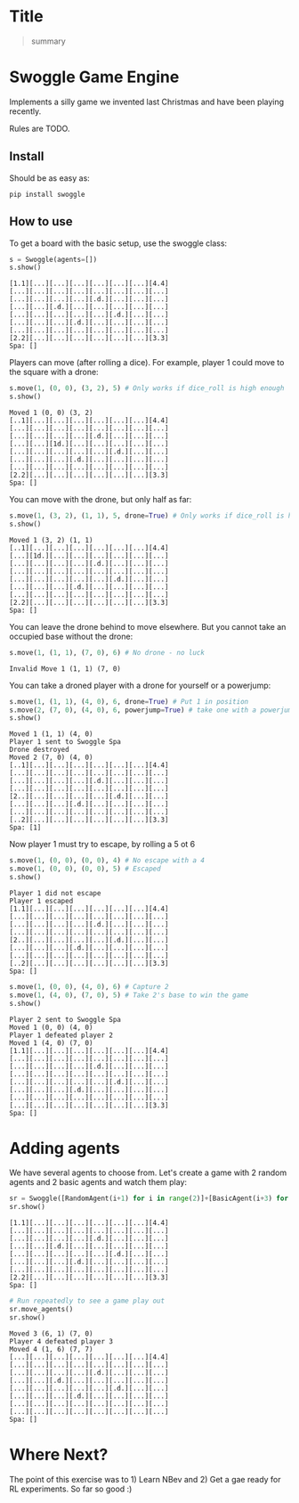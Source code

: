 <!--

#################################################
### THIS FILE WAS AUTOGENERATED! DO NOT EDIT! ###
#################################################
# file to edit: index.ipynb
# command to build the docs after a change: nbdev_build_docs

-->

# Title

> summary


# Swoggle Game Engine

Implements a silly game we invented last Christmas and have been playing recently.

Rules are TODO.

## Install 

Should be as easy as:

`pip install swoggle`

## How to use

To get a board with the basic setup, use the swoggle class:
<div class="codecell" markdown="1">
<div class="input_area" markdown="1">

```python
s = Swoggle(agents=[])
s.show()
```

</div>
<div class="output_area" markdown="1">

    [1.1][...][...][...][...][...][...][4.4]
    [...][...][...][...][...][...][...][...]
    [...][...][...][...][.d.][...][...][...]
    [...][...][.d.][...][...][...][...][...]
    [...][...][...][...][...][.d.][...][...]
    [...][...][...][.d.][...][...][...][...]
    [...][...][...][...][...][...][...][...]
    [2.2][...][...][...][...][...][...][3.3]
    Spa: []


</div>

</div>

Players can move (after rolling a dice). For example, player 1 could move to the square with a drone:
<div class="codecell" markdown="1">
<div class="input_area" markdown="1">

```python
s.move(1, (0, 0), (3, 2), 5) # Only works if dice_roll is high enough
s.show()
```

</div>
<div class="output_area" markdown="1">

    Moved 1 (0, 0) (3, 2)
    [..1][...][...][...][...][...][...][4.4]
    [...][...][...][...][...][...][...][...]
    [...][...][...][...][.d.][...][...][...]
    [...][...][1d.][...][...][...][...][...]
    [...][...][...][...][...][.d.][...][...]
    [...][...][...][.d.][...][...][...][...]
    [...][...][...][...][...][...][...][...]
    [2.2][...][...][...][...][...][...][3.3]
    Spa: []


</div>

</div>

You can move with the drone, but only half as far:
<div class="codecell" markdown="1">
<div class="input_area" markdown="1">

```python
s.move(1, (3, 2), (1, 1), 5, drone=True) # Only works if dice_roll is high enough
s.show()
```

</div>
<div class="output_area" markdown="1">

    Moved 1 (3, 2) (1, 1)
    [..1][...][...][...][...][...][...][4.4]
    [...][1d.][...][...][...][...][...][...]
    [...][...][...][...][.d.][...][...][...]
    [...][...][...][...][...][...][...][...]
    [...][...][...][...][...][.d.][...][...]
    [...][...][...][.d.][...][...][...][...]
    [...][...][...][...][...][...][...][...]
    [2.2][...][...][...][...][...][...][3.3]
    Spa: []


</div>

</div>

You can leave the drone behind to move elsewhere. But you cannot take an occupied base without the drone:
<div class="codecell" markdown="1">
<div class="input_area" markdown="1">

```python
s.move(1, (1, 1), (7, 0), 6) # No drone - no luck
```

</div>
<div class="output_area" markdown="1">

    Invalid Move 1 (1, 1) (7, 0)


</div>

</div>

You can take a droned player with a drone for yourself or a powerjump:
<div class="codecell" markdown="1">
<div class="input_area" markdown="1">

```python
s.move(1, (1, 1), (4, 0), 6, drone=True) # Put 1 in position
s.move(2, (7, 0), (4, 0), 6, powerjump=True) # take one with a powerjump
s.show()
```

</div>
<div class="output_area" markdown="1">

    Moved 1 (1, 1) (4, 0)
    Player 1 sent to Swoggle Spa
    Drone destroyed
    Moved 2 (7, 0) (4, 0)
    [..1][...][...][...][...][...][...][4.4]
    [...][...][...][...][...][...][...][...]
    [...][...][...][...][.d.][...][...][...]
    [...][...][...][...][...][...][...][...]
    [2..][...][...][...][...][.d.][...][...]
    [...][...][...][.d.][...][...][...][...]
    [...][...][...][...][...][...][...][...]
    [..2][...][...][...][...][...][...][3.3]
    Spa: [1]


</div>

</div>

Now player 1 must try to escape, by rolling a 5 ot 6
<div class="codecell" markdown="1">
<div class="input_area" markdown="1">

```python
s.move(1, (0, 0), (0, 0), 4) # No escape with a 4
s.move(1, (0, 0), (0, 0), 5) # Escaped
s.show()
```

</div>
<div class="output_area" markdown="1">

    Player 1 did not escape
    Player 1 escaped
    [1.1][...][...][...][...][...][...][4.4]
    [...][...][...][...][...][...][...][...]
    [...][...][...][...][.d.][...][...][...]
    [...][...][...][...][...][...][...][...]
    [2..][...][...][...][...][.d.][...][...]
    [...][...][...][.d.][...][...][...][...]
    [...][...][...][...][...][...][...][...]
    [..2][...][...][...][...][...][...][3.3]
    Spa: []


</div>

</div>
<div class="codecell" markdown="1">
<div class="input_area" markdown="1">

```python
s.move(1, (0, 0), (4, 0), 6) # Capture 2
s.move(1, (4, 0), (7, 0), 5) # Take 2's base to win the game
s.show()
```

</div>
<div class="output_area" markdown="1">

    Player 2 sent to Swoggle Spa
    Moved 1 (0, 0) (4, 0)
    Player 1 defeated player 2
    Moved 1 (4, 0) (7, 0)
    [1.1][...][...][...][...][...][...][4.4]
    [...][...][...][...][...][...][...][...]
    [...][...][...][...][.d.][...][...][...]
    [...][...][...][...][...][...][...][...]
    [...][...][...][...][...][.d.][...][...]
    [...][...][...][.d.][...][...][...][...]
    [...][...][...][...][...][...][...][...]
    [...][...][...][...][...][...][...][3.3]
    Spa: []


</div>

</div>

# Adding agents

We have several agents to choose from. Let's create a game with 2 random agents and 2 basic agents and watch them play:
<div class="codecell" markdown="1">
<div class="input_area" markdown="1">

```python
sr = Swoggle([RandomAgent(i+1) for i in range(2)]+[BasicAgent(i+3) for i in range(2)])
sr.show()
```

</div>
<div class="output_area" markdown="1">

    [1.1][...][...][...][...][...][...][4.4]
    [...][...][...][...][...][...][...][...]
    [...][...][...][...][.d.][...][...][...]
    [...][...][.d.][...][...][...][...][...]
    [...][...][...][...][...][.d.][...][...]
    [...][...][...][.d.][...][...][...][...]
    [...][...][...][...][...][...][...][...]
    [2.2][...][...][...][...][...][...][3.3]
    Spa: []


</div>

</div>
<div class="codecell" markdown="1">
<div class="input_area" markdown="1">

```python
# Run repeatedly to see a game play out
sr.move_agents()
sr.show()
```

</div>
<div class="output_area" markdown="1">

    Moved 3 (6, 1) (7, 0)
    Player 4 defeated player 3
    Moved 4 (1, 6) (7, 7)
    [...][...][...][...][...][...][...][4.4]
    [...][...][...][...][...][...][...][...]
    [...][...][...][...][.d.][...][...][...]
    [...][...][.d.][...][...][...][...][...]
    [...][...][...][...][...][.d.][...][...]
    [...][...][...][.d.][...][...][...][...]
    [...][...][...][...][...][...][...][...]
    [...][...][...][...][...][...][...][...]
    Spa: []


</div>

</div>

# Where Next?

The point of this exercise was to 1) Learn NBev and 2) Get a gae ready for RL experiments. So far so good :)

